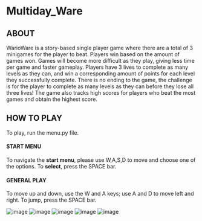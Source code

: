 # Multiday_Ware

## ABOUT
WarioWare is a story-based single player game where there are a total of 3 minigames for the player to beat. Players win based on the amount of games won. Games will become more difficult as they play, giving less time per game and faster gameplay. Players have 3 lives to complete as many levels as they can, and win a corresponding amount of points for each level they successfully complete. There is no ending to the game, the challenge is for the player to complete as many levels as they can before they lose all three lives! The game also tracks high scores for players who beat the most games and obtain the highest score. 

## HOW TO PLAY
To play, run the menu.py file.
#### START MENU
To navigate the **start menu**, please use W,A,S,D to move and choose one of the options. To **select**, press the SPACE bar. 
#### GENERAL PLAY
To move up and down, use the W and A keys; use A and D to move left and right. To jump, press the SPACE bar. 

![image](https://github.com/user-attachments/assets/f98f8b8b-8928-4d8c-b1a1-1238370705d2)
![image](https://github.com/user-attachments/assets/eb1d915d-4796-42ca-91f5-7cc6cc521c92)
![image](https://github.com/user-attachments/assets/77485c18-883b-46da-9822-bea2a591e5cc)
![image](https://github.com/user-attachments/assets/8e168ec5-c7bd-408a-8a67-f4f9bb7f9c43)
![image](https://github.com/user-attachments/assets/49f112f7-a631-45f0-b97c-bec44ccd6fb8)
